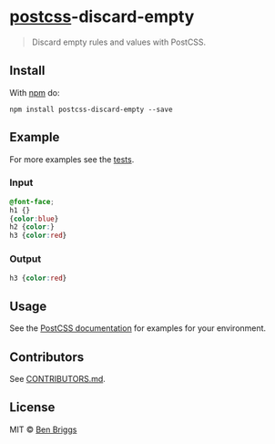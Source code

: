 # [postcss][postcss]-discard-empty

> Discard empty rules and values with PostCSS.

## Install

With [npm](https://npmjs.org/package/postcss-discard-empty) do:

```
npm install postcss-discard-empty --save
```

## Example

For more examples see the [tests](src/__tests__/index.js).

### Input

```css
@font-face;
h1 {}
{color:blue}
h2 {color:}
h3 {color:red}
```

### Output

```css
h3 {color:red}
```

## Usage

See the [PostCSS documentation](https://github.com/postcss/postcss#usage) for
examples for your environment.

## Contributors

See [CONTRIBUTORS.md](https://github.com/cssnano/cssnano/blob/master/CONTRIBUTORS.md).

## License

MIT © [Ben Briggs](http://beneb.info)

[postcss]: https://github.com/postcss/postcss
